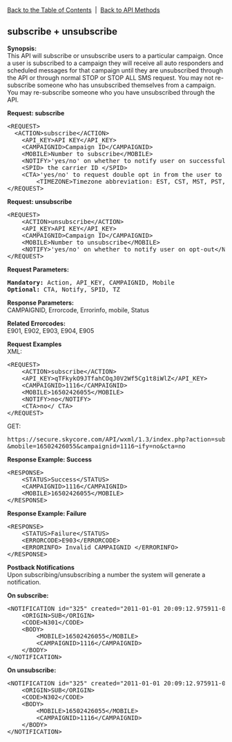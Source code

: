 <a href="/1.3/README.md">Back to the Table of Contents</a>&nbsp;&nbsp;|&nbsp;&nbsp;<a href="API_METHODS.md">Back to API Methods</a>
<h2>subscribe + unsubscribe</h2>
<p><strong>Synopsis:</strong><br />
This API will subscribe or unsubscribe users to a particular campaign. Once a user is subscribed to a campaign they will receive all auto responders and scheduled messages for that campaign until they are unsubscribed through the API or through normal STOP or STOP ALL SMS request. You may not re-subscribe someone who has unsubscribed themselves from a campaign. You may re-subscribe someone who you have unsubscribed through the API.</p>
<div><strong>Request: subscribe</strong></div>
<pre>&lt;REQUEST&gt;
  &lt;ACTION&gt;subscribe&lt;/ACTION&gt;
	&lt;API_KEY&gt;API KEY&lt;/API_KEY&gt;
	&lt;CAMPAIGNID&gt;Campaign ID&lt;/CAMPAIGNID&gt;
	&lt;MOBILE&gt;Number to subscribe&lt;/MOBILE&gt;
	&lt;NOTIFY&gt;'yes/no' on whether to notify user on successful opt in&lt;/NOTIFY&gt;
	&lt;SPID&gt; the carrier ID &lt;/SPID&gt;
	&lt;CTA&gt;'yes/no' to request double opt in from the user to opt-in&lt;/CTA&gt;
        &lt;TIMEZONE&gt;Timezone abbreviation: EST, CST, MST, PST, etc.&lt;/TIMEZONE&gt;
&lt;/REQUEST&gt;</pre>
<div><strong>Request: unsubscribe</strong></div>
<pre>&lt;REQUEST&gt;
    &lt;ACTION&gt;unsubscribe&lt;/ACTION&gt;
    &lt;API_KEY&gt;API KEY&lt;/API_KEY&gt;
    &lt;CAMPAIGNID&gt;Campaign ID&lt;/CAMPAIGNID&gt;
    &lt;MOBILE&gt;Number to unsubscribe&lt;/MOBILE&gt;
	&lt;NOTIFY&gt;'yes/no' on whether to notify user on opt-out&lt;/NOTIFY&gt;
&lt;/REQUEST&gt;</pre>
<div><strong>Request Parameters:</strong></div>
<pre><strong>Mandatory:</strong> Action, API_KEY, CAMPAIGNID, Mobile
<strong>Optional:</strong> CTA, Notify, SPID, TZ</pre>
<strong>Response Parameters:</strong><br />
CAMPAIGNID, Errorcode, Errorinfo, mobile, Status

<strong>Related Errorcodes: </strong><br />
E901, E902, E903, E904, E905

<div><strong>Request Examples</strong></div>
XML:
<pre>&lt;REQUEST&gt;
	&lt;ACTION&gt;subscribe&lt;/ACTION&gt;
	&lt;API_KEY&gt;qTFkykO9JTfahCOqJ0V2Wf5Cg1t8iWlZ&lt;/API_KEY&gt;
	&lt;CAMPAIGNID&gt;1116&lt;/CAMPAIGNID&gt;
	&lt;MOBILE&gt;16502426055&lt;/MOBILE&gt;
	&lt;NOTIFY&gt;no&lt;/NOTIFY&gt;
	&lt;CTA&gt;no&lt;/ CTA&gt;
&lt;/REQUEST&gt;</pre>
GET:
<pre>https://secure.skycore.com/API/wxml/1.3/index.php?action=subscribe&api_key=qTFkykO9JTfahCOqJ0V2Wf5Cg1t8iWlZ
&mobile=16502426055&campaignid=1116&notify=no&cta=no</pre>
<div><strong>Response Example: Success</strong></div>
<pre>&lt;RESPONSE&gt;
    &lt;STATUS&gt;Success&lt;/STATUS&gt;
    &lt;CAMPAIGNID&gt;1116&lt;/CAMPAIGNID&gt;
    &lt;MOBILE&gt;16502426055&lt;/MOBILE&gt;
&lt;/RESPONSE&gt;</pre>
<div><strong>Response Example: Failure</strong></div>
<pre>&lt;RESPONSE&gt;
    &lt;STATUS&gt;Failure&lt;/STATUS&gt;
    &lt;ERRORCODE&gt;E903&lt;/ERRORCODE&gt;
    &lt;ERRORINFO&gt; Invalid CAMPAIGNID &lt;/ERRORINFO&gt;
&lt;/RESPONSE&gt;</pre>
<p><strong>Postback Notifications</strong><br />
Upon subscribing/unsubscribing a number the system will generate a notification.</p>
<div><strong>On subscribe:</strong></div>
<pre>&lt;NOTIFICATION id="325" created="2011-01-01 20:09:12.975911-04 "&gt;
    &lt;ORIGIN&gt;SUB&lt;/ORIGIN&gt;
    &lt;CODE&gt;N301&lt;/CODE&gt;
    &lt;BODY&gt;
        &lt;MOBILE&gt;16502426055&lt;/MOBILE&gt;
        &lt;CAMPAIGNID&gt;1116&lt;/CAMPAIGNID&gt;
    &lt;/BODY&gt;
&lt;/NOTIFICATION&gt;</pre>
<div><strong>On unsubscribe:</strong></div>
<pre>&lt;NOTIFICATION id="325" created="2011-01-01 20:09:12.975911-04" &gt;
    &lt;ORIGIN&gt;SUB&lt;/ORIGIN&gt;
    &lt;CODE&gt;N302&lt;/CODE&gt;
    &lt;BODY&gt;
        &lt;MOBILE&gt;16502426055&lt;/MOBILE&gt;
        &lt;CAMPAIGNID&gt;1116&lt;/CAMPAIGNID&gt;
    &lt;/BODY&gt;
&lt;/NOTIFICATION&gt;</pre>

